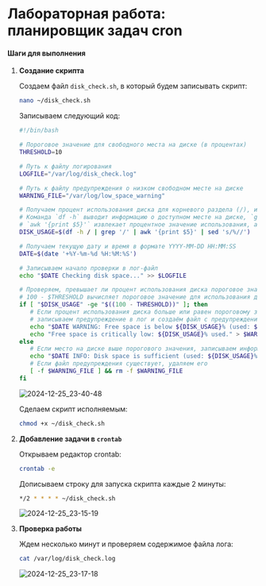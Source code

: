 # Лабораторная работа: планировщик задач cron

#### **Шаги для выполнения**

1. **Создание скрипта**
   
   Создаем файл `disk_check.sh`, в который будем записывать скрипт:
   
   ```bash
   nano ~/disk_check.sh
   ```
   
   Записываем следующий код:
   
    ```bash
   #!/bin/bash
   
   # Пороговое значение для свободного места на диске (в процентах)
   THRESHOLD=10
   
   # Путь к файлу логирования
   LOGFILE="/var/log/disk_check.log"
   
   # Путь к файлу предупреждения о низком свободном месте на диске
   WARNING_FILE="/var/log/low_space_warning"
   
   # Получаем процент использования диска для корневого раздела (/), используя команду df
   # Команда `df -h` выводит информацию о доступном месте на диске, `grep '/'` фильтрует строку с корневым разделом,
   # `awk '{print $5}'` извлекает процентное значение использования, а `sed 's/%//'` удаляет символ процента.
   DISK_USAGE=$(df -h / | grep '/' | awk '{print $5}' | sed 's/%//')
   
   # Получаем текущую дату и время в формате YYYY-MM-DD HH:MM:SS
   DATE=$(date '+%Y-%m-%d %H:%M:%S')
   
   # Записываем начало проверки в лог-файл
   echo "$DATE Checking disk space..." >> $LOGFILE
   
   # Проверяем, превышает ли процент использования диска пороговое значение
   # 100 - $THRESHOLD вычисляет пороговое значение для использования диска (например, если THRESHOLD=10, то это 90% использования)
   if [ "$DISK_USAGE" -ge "$((100 - THRESHOLD))" ]; then
       # Если процент использования диска больше или равен пороговому значению (диск заполнен на 90% или больше),
       # записываем предупреждение в лог и создаём файл с предупреждением.
       echo "$DATE WARNING: Free space is below ${DISK_USAGE}% (used: ${DISK_USAGE}%)" >> $LOGFILE
       echo "Free space is critically low: ${DISK_USAGE}% used." > $WARNING_FILE
   else
       # Если место на диске выше порогового значения, записываем информацию в лог.
       echo "$DATE INFO: Disk space is sufficient (used: ${DISK_USAGE}%)" >> $LOGFILE
       # Если файл предупреждения существует, удаляем его
       [ -f $WARNING_FILE ] && rm -f $WARNING_FILE
   fi

    ```

   ![2024-12-25_23-40-48](https://github.com/user-attachments/assets/f14e4aae-d469-4f9a-b46f-649360d7a6c9)


   Сделаем скрипт исполняемым:
   
   ```bash
   chmod +x ~/disk_check.sh
   ```

2. **Добавление задачи в `crontab`**
   
   Открываем редактор crontab:
   
   ```bash
   crontab -e
   ```

   Дописываем строку для запуска скрипта каждые 2 минуты:
   
   ```bash
   */2 * * * * ~/disk_check.sh
   ```
   
   ![2024-12-25_23-15-19](https://github.com/user-attachments/assets/14b01417-4c32-4f6f-b448-63667553018d)


3. **Проверка работы**
   
   Ждем несколько минут и проверяем содержимое файла лога:
   
   ```bash
   cat /var/log/disk_check.log
   ```

   ![2024-12-25_23-17-18](https://github.com/user-attachments/assets/86aede39-4dc6-40f2-81bd-8bc6cf90b983)


